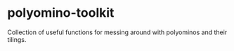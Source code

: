 # polyomino-toolkit
Collection of useful functions for messing around with polyominos and their tilings.
